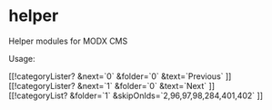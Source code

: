 helper
======

Helper modules for MODX CMS

Usage:
<div class="lister">[[!categoryLister?
	&next=`0`
	&folder=`0`
	&text=`Previous`
]] [[!categoryLister?
	&next=`1`
	&folder=`0`
	&text=`Next`
]]</div>
<div class="lister">[[!categoryList?
	&folder=`1`
	&skipOnIds=`2,96,97,98,284,401,402`
]]</div>
